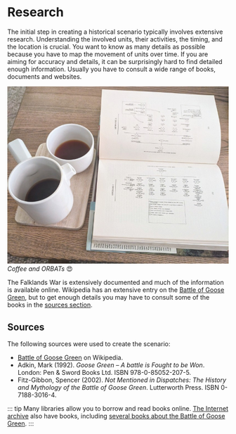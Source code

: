 # Research

The initial step in creating a historical scenario typically involves extensive research. Understanding the involved
units, their activities, the timing, and the location is crucial. You want to know as many details as possible
because you have to map the movement of units over time. If you are aiming for accuracy and details, it can
be surprisingly hard to find detailed enough information. Usually you have to consult a wide range of books, documents
and websites.

![An image](./images/coffeeandorbats.jpg)
_Coffee and ORBATs_ :heart_eyes:

The Falklands War is extensively documented and much of the information is available online. Wikipedia has an
extensive entry on the [Battle of Goose Green](https://en.wikipedia.org/wiki/Battle_of_Goose_Green), but to get enough details
you may have to consult some of the books in the [sources section](https://en.wikipedia.org/wiki/Battle_of_Goose_Green#Sources).

## Sources

The following sources were used to create the scenario:

- [Battle of Goose Green](https://en.wikipedia.org/wiki/Battle_of_Goose_Green) on Wikipedia.
- Adkin, Mark (1992). _Goose Green – A battle is Fought to be Won_. London: Pen & Sword Books Ltd. ISBN
  978-0-85052-207-5.
- Fitz-Gibbon, Spencer (2002). _Not Mentioned in Dispatches: The History and Mythology of the Battle of Goose Green_.
  Lutterworth Press. ISBN 0-7188-3016-4.

::: tip
Many libraries allow you to borrow and read books online. [The Internet archive](https://archive.org/) also have books,
including
[several books about the Battle of Goose Green](https://archive.org/search?query=title%3A%28goose%20green%29).
:::
